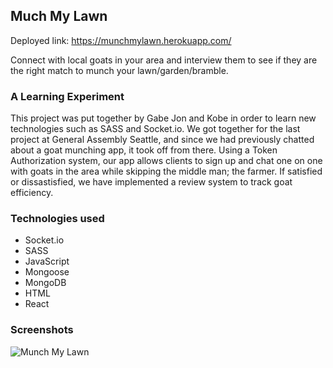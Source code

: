 ## Much My Lawn
Deployed link: https://munchmylawn.herokuapp.com/ <br />

Connect with local goats in your area and interview them to see if they are the right match to munch your lawn/garden/bramble.

### A Learning Experiment
This project was put together by Gabe Jon and Kobe in order to learn new technologies such as SASS and Socket.io. We got together for the last project at General Assembly Seattle, and since we had previously chatted about a goat munching app, it took off from there. Using a Token Authorization system, our app allows clients to sign up and chat one on one with goats in the area while skipping the middle man; the farmer. If satisfied or dissastisfied, we have implemented a review system to track goat efficiency.

### Technologies used
  * Socket.io
  * SASS
  * JavaScript
  * Mongoose
  * MongoDB
  * HTML
  * React
  
### Screenshots

![Munch My Lawn](https://i.imgur.com/ljic4vP.png)
